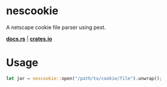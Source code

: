 # nescookie

A netscape cookie file parser using pest.

**[docs.rs](https://docs.rs/nescookie/0.2.0)** | **[crates.io](https://crates.io/crates/nescookie)**

# Usage

```rust
let jar = nescookie::open("/path/to/cookie/file").unwrap();
```